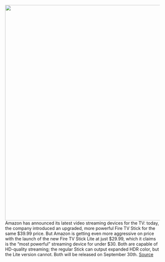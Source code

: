 <img src='https://cdn.vox-cdn.com/thumbor/4_nBHCJfV05a5yr6n-ELzY254k4=/0x0:2440x1582/1200x800/filters:focal(1025x596:1415x986)/cdn.vox-cdn.com/uploads/chorus_image/image/67463263/Screen_Shot_2020_09_24_at_1.41.21_PM.0.png' width='700px' /><br/>
Amazon has announced its latest video streaming devices for the TV: today, the company introduced an upgraded, more powerful Fire TV Stick for the same $39.99 price. But Amazon is getting even more aggressive on price with the launch of the new Fire TV Stick Lite at just $29.99, which it claims is the “most powerful” streaming device for under $30. Both are capable of HD-quality streaming; the regular Stick can output expanded HDR color, but the Lite version cannot. Both will be released on September 30th.
<a href='https://www.theverge.com/2020/9/24/21453133/amazon-fire-tv-stick-lite-features-price-release-date'> Source <a/>